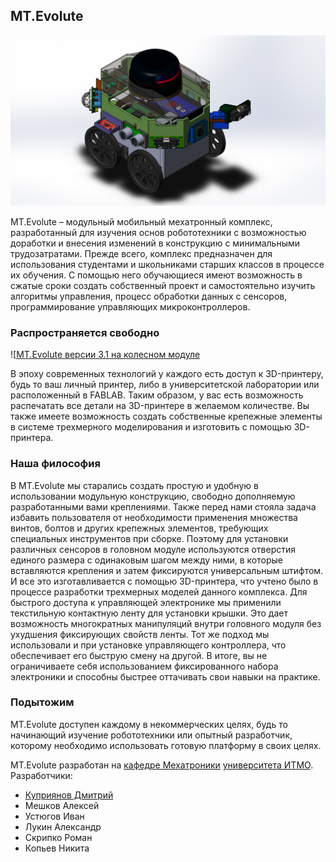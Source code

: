 ## MT.Evolute
![MT.Evolute версии 3.1 на колесном модуле](/img/WM_311.PNG)

MT.Evolute – модульный мобильный мехатронный комплекс, разработанный для изучения основ робототехники с возможностью доработки и внесения изменений в конструкцию с минимальными трудозатратами. Прежде всего, комплекс предназначен для использования студентами и школьниками старших классов в процессе их обучения. С помощью него обучающиеся имеют возможность в сжатые сроки создать собственный проект и самостоятельно изучить алгоритмы управления, процесс обработки данных с сенсоров, программирование управляющих микроконтроллеров.

### Распространяется свободно
![[MT.Evolute версии 3.1 на колесном модуле](/img/WM_312.PNG)

В эпоху современных технологий у каждого есть доступ к 3D-принтеру, будь то ваш личный принтер, либо в университетской лаборатории или расположенный в FABLAB. Таким образом, у вас есть возможность распечатать все детали на 3D-принтере в желаемом количестве. Вы также имеете возможность создать собственные крепежные элементы в системе трехмерного моделирования и изготовить с помощью 3D-принтера.

### Наша философия

В MT.Evolute мы старались создать простую и удобную в использовании модульную конструкцию, свободно дополняемую разработанными вами креплениями. Также перед нами стояла задача избавить пользователя от необходимости применения множества винтов, болтов и других крепежных элементов, требующих специальных инструментов при сборке. Поэтому для установки различных сенсоров в головном модуле используются отверстия единого размера с одинаковым шагом между ними, в которые вставляются крепления и затем фиксируются универсальным штифтом. И все это изготавливается с помощью 3D-принтера, что учтено было в процессе разработки трехмерных моделей данного комплекса. Для быстрого доступа к управляющей электронике мы применили текстильную контактную ленту для установки крышки. Это дает возможность многократных манипуляций внутри головного модуля без ухудшения фиксирующих свойств ленты. Тот же подход мы использовали и при установке управляющего контроллера, что обеспечивает его быструю смену на другой. В итоге, вы не ограничиваете себя использованием фиксированного набора электроники и способны быстрее оттачивать свои навыки на практике.

### Подытожим

MT.Evolute доступен каждому в некоммерческих целях, будь то начинающий изучение робототехники или опытный разработчик, которому необходимо использовать готовую платформу в своих целях. 

MT.Evolute разработан на [кафедре Мехатроники](http://mt.ifmo.ru) [университета ИТМО](http://ifmo.ru). Разработчики:
- [Куприянов Дмитрий](http://kuprianov.su)
- Мешков Алексей
- Устюгов Иван
- Лукин Александр
- Скрипко Роман
- Копьев Никита


